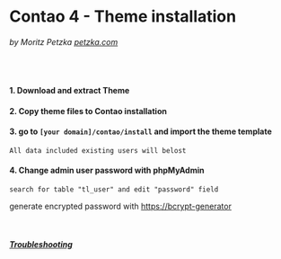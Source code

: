 # Contao 4 - Theme installation
###### by Moritz Petzka [petzka.com](https://petzka.com) 

<br>

#### 1. Download and extract Theme

#### 2. Copy theme files to Contao installation
 
#### 3. go to `[your domain]/contao/install` and import the theme template 
    All data included existing users will belost

#### 4. Change admin user password with phpMyAdmin
    search for table "tl_user" and edit "password" field
   
 generate encrypted  password with [https://bcrypt-generator](https://bcrypt-generator.com/)

<br>

##### [Troubleshooting](../troubleshooting/README.md)
